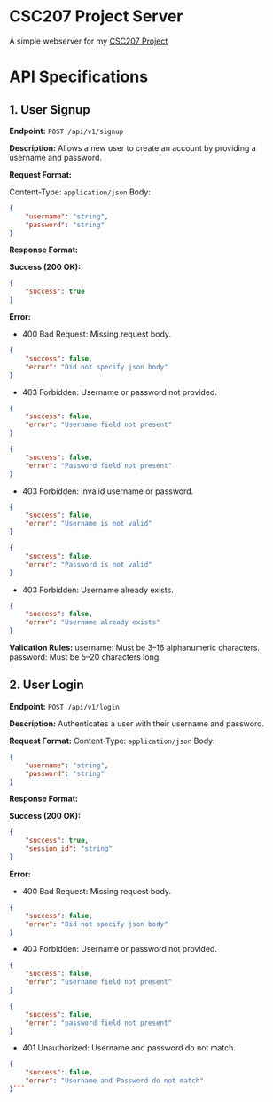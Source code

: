 # CSC207 Project Server

A simple webserver for my [CSC207 Project](https://github.com/ChristopherLi05/CSC207-Project)

# API Specifications

## 1. User Signup
**Endpoint:**
`POST /api/v1/signup`

**Description:**
Allows a new user to create an account by providing a username and password.

**Request Format:**

Content-Type: `application/json`
Body:
```json
{
    "username": "string",
    "password": "string"
}
```
**Response Format:**

**Success (200 OK):**
```json
{
    "success": true
}
```

**Error:**
* 400 Bad Request: Missing request body.
```json
{
    "success": false,
    "error": "Did not specify json body"
}
```

* 403 Forbidden: Username or password not provided.
```json
{
    "success": false,
    "error": "Username field not present"
}
```

```json
{
    "success": false,
    "error": "Password field not present"
}
```

* 403 Forbidden: Invalid username or password.
```json
{
    "success": false,
    "error": "Username is not valid"
}
```

```json
{
    "success": false,
    "error": "Password is not valid"
}
```

* 403 Forbidden: Username already exists.
```json
{
    "success": false,
    "error": "Username already exists"
}
```

**Validation Rules:**
username: Must be 3–16 alphanumeric characters.
password: Must be 5–20 characters long.

## 2. User Login
**Endpoint:**
`POST /api/v1/login`

**Description:**
Authenticates a user with their username and password.

**Request Format:**
Content-Type: `application/json`
Body:
```json
{
    "username": "string",
    "password": "string"
}
```

**Response Format:**

**Success (200 OK):**
```json
{
    "success": true,
    "session_id": "string"
}
```

**Error:**

* 400 Bad Request: Missing request body.
```json
{
    "success": false,
    "error": "Did not specify json body"
}
```

* 403 Forbidden: Username or password not provided.
```json
{
    "success": false,
    "error": "username field not present"
}
```
```json
{
    "success": false,
    "error": "password field not present"
}
```

* 401 Unauthorized: Username and password do not match.
```json
{
    "success": false,
    "error": "Username and Password do not match"
}```
